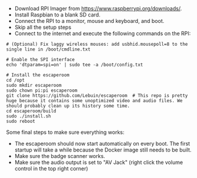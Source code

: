 * Download RPI Imager from https://www.raspberrypi.org/downloads/.
* Install Raspbian to a blank SD card.
* Connect the RPI to a monitor, mouse and keyboard, and boot.
* Skip all the setup steps
* Connect to the internet and execute the following commands on the RPI:

```
# (Optional) Fix laggy wireless mouses: add usbhid.mousepoll=8 to the single line in /boot/cmdline.txt

# Enable the SPI interface
echo 'dtparam=spi=on' | sudo tee -a /boot/config.txt

# Install the escaperoom
cd /opt
sudo mkdir escaperoom
sudo chown pi:pi escaperoom
git clone https://github.com/Lebuin/escaperoom  # This repo is pretty huge because it contains some unoptimized video and audio files. We should probably clean up its history some time.
cd escaperoom/build
sudo ./install.sh
sudo reboot
```


Some final steps to make sure everything works:

* The escaperoom should now start automatically on every boot. The first startup will take a while because the Docker image still needs to be built.
* Make sure the badge scanner works.
* Make sure the audio output is set to "AV Jack" (right click the volume control in the top right corner)
